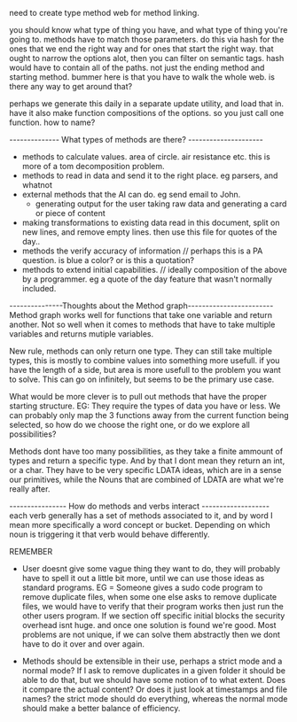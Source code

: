 need to create type method web for method linking.

you should know what type of thing you have, and what type of thing you're going to. methods have to match those parameters. do this via hash for the ones that we end the right way and for ones that start the right way. that ought to narrow the options alot, then you can filter on semantic tags. hash would have to contain all of the paths. not just the ending method and starting method. bummer here is that you have to walk the whole web. is there any way to get around that?

perhaps we generate this daily in a separate update utility, and load that in. have it also make function compositions of the options. so you just call one function. how to name?

-------------- What types of methods are there? ---------------------
* methods to calculate values. area of circle. air resistance etc.
    this is more of a tom decomposition problem.
* methods to read in data and send it to the right place.
    eg parsers, and whatnot
* external methods that the AI can do.
    eg send email to John.
    * generating output for the user
        taking raw data and generating a card or piece of content
* making transformations to existing data
    read in this document, split on new lines, and remove empty lines. then use this file for quotes of the day..
* methods the verify accuracy of information // perhaps this is a PA question.
    is blue a color? or is this a quotation?
* methods to extend initial capabilities. // ideally composition of the above by a programmer.
    eg a quote of the day feature that wasn't normally included.


---------------Thoughts about the Method graph------------------------
Method graph works well for functions that take one variable and return another. Not so well when it comes to methods that have to take multiple variables and returns mutiple variables.

New rule, methods can only return one type. They can still take multiple types, this is mostly to combine values into something more usefull. if you have the length of a side, but area is more usefull to the problem you want to solve. This can go on infinitely, but seems to be the primary use case.

What would be more clever is to pull out methods that have the proper starting structure. EG: They require the types of data you have or less. We can probably only map the 3 functions away from the current function being selected, so how do we choose the right one, or do we explore all possibilities?

Methods dont have too many possibilities, as they take a finite ammount of types and return a specific type. And by that I dont mean they return an int, or a char. They have to be very specific LDATA ideas, which are in a sense our primitives, while the Nouns that are combined of LDATA are what we're really after.



---------------- How do methods and verbs interact -------------------
each verb generally has a set of methods associated to it, and by word I mean more specifically a word concept or bucket. Depending on which noun is triggering it that verb would behave differently.


REMEMBER
* User doesnt give some vague thing they want to do, they will probably have to spell it out a little bit more, until we can use those ideas as standard programs.
    EG = Someone gives a sudo code program to remove duplicate files, when some one else asks to remove duplicate files, we would have to verify that their program works then just run the other users program. If we section off specific initial blocks the security overhead isnt huge. and once one solution is found we're good.
    Most problems are not unique, if we can solve them abstractly then we dont have to do it over and over again.

* Methods should be extensible in their use, perhaps a strict mode and a normal mode?
    If I ask to remove duplicates in a given folder it should be able to do that, but we should have some notion of to what extent. Does it compare the actual content? Or does it just look at timestamps and file names? the strict mode should do everything, whereas the normal mode should make a better balance of efficiency.
